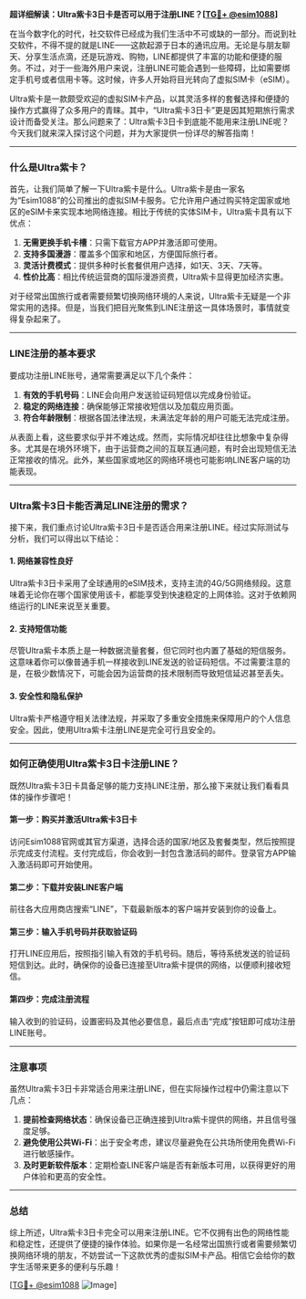 **超详细解读：Ultra紫卡3日卡是否可以用于注册LINE？[[TG💪+ @esim1088](https://t.me/s/esim1088)]**

在当今数字化的时代，社交软件已经成为我们生活中不可或缺的一部分。而说到社交软件，不得不提的就是LINE——这款起源于日本的通讯应用。无论是与朋友聊天、分享生活点滴，还是玩游戏、购物，LINE都提供了丰富的功能和便捷的服务。不过，对于一些海外用户来说，注册LINE可能会遇到一些障碍，比如需要绑定手机号或者信用卡等。这时候，许多人开始将目光转向了虚拟SIM卡（eSIM）。

Ultra紫卡是一款颇受欢迎的虚拟SIM卡产品，以其灵活多样的套餐选择和便捷的操作方式赢得了众多用户的青睐。其中，“Ultra紫卡3日卡”更是因其短期旅行需求设计而备受关注。那么问题来了：Ultra紫卡3日卡到底能不能用来注册LINE呢？今天我们就来深入探讨这个问题，并为大家提供一份详尽的解答指南！

---

### 什么是Ultra紫卡？

首先，让我们简单了解一下Ultra紫卡是什么。Ultra紫卡是由一家名为“Esim1088”的公司推出的虚拟SIM卡服务。它允许用户通过购买特定国家或地区的eSIM卡来实现本地网络连接。相比于传统的实体SIM卡，Ultra紫卡具有以下优点：

1. **无需更换手机卡槽**：只需下载官方APP并激活即可使用。
2. **支持多国漫游**：覆盖多个国家和地区，方便国际旅行者。
3. **灵活计费模式**：提供多种时长套餐供用户选择，如1天、3天、7天等。
4. **性价比高**：相比传统运营商的国际漫游资费，Ultra紫卡显得更加经济实惠。

对于经常出国旅行或者需要频繁切换网络环境的人来说，Ultra紫卡无疑是一个非常实用的选择。但是，当我们把目光聚焦到LINE注册这一具体场景时，事情就变得复杂起来了。

---

### LINE注册的基本要求

要成功注册LINE账号，通常需要满足以下几个条件：

1. **有效的手机号码**：LINE会向用户发送验证码短信以完成身份验证。
2. **稳定的网络连接**：确保能够正常接收短信以及加载应用页面。
3. **符合年龄限制**：根据各国法律法规，未满法定年龄的用户可能无法完成注册。

从表面上看，这些要求似乎并不难达成。然而，实际情况却往往比想象中复杂得多。尤其是在境外环境下，由于运营商之间的互联互通问题，有时会出现短信无法正常接收的情况。此外，某些国家或地区的网络环境也可能影响LINE客户端的功能表现。

---

### Ultra紫卡3日卡能否满足LINE注册的需求？

接下来，我们重点讨论Ultra紫卡3日卡是否适合用来注册LINE。经过实际测试与分析，我们可以得出以下结论：

#### 1. 网络兼容性良好
Ultra紫卡3日卡采用了全球通用的eSIM技术，支持主流的4G/5G网络频段。这意味着无论你在哪个国家使用该卡，都能享受到快速稳定的上网体验。这对于依赖网络运行的LINE来说至关重要。

#### 2. 支持短信功能
尽管Ultra紫卡本质上是一种数据流量套餐，但它同时也内置了基础的短信服务。这意味着你可以像普通手机一样接收到LINE发送的验证码短信。不过需要注意的是，在极少数情况下，可能会因为运营商的技术限制而导致短信延迟甚至丢失。

#### 3. 安全性和隐私保护
Ultra紫卡严格遵守相关法律法规，并采取了多重安全措施来保障用户的个人信息安全。因此，使用Ultra紫卡注册LINE是完全可行且安全的。

---

### 如何正确使用Ultra紫卡3日卡注册LINE？

既然Ultra紫卡3日卡具备足够的能力支持LINE注册，那么接下来就让我们看看具体的操作步骤吧！

#### 第一步：购买并激活Ultra紫卡3日卡
访问Esim1088官网或其官方渠道，选择合适的国家/地区及套餐类型，然后按照提示完成支付流程。支付完成后，你会收到一封包含激活码的邮件。登录官方APP输入激活码即可开始使用。

#### 第二步：下载并安装LINE客户端
前往各大应用商店搜索“LINE”，下载最新版本的客户端并安装到你的设备上。

#### 第三步：输入手机号码并获取验证码
打开LINE应用后，按照指引输入有效的手机号码。随后，等待系统发送的验证码短信到达。此时，确保你的设备已连接至Ultra紫卡提供的网络，以便顺利接收短信。

#### 第四步：完成注册流程
输入收到的验证码，设置密码及其他必要信息，最后点击“完成”按钮即可成功注册LINE账号。

---

### 注意事项

虽然Ultra紫卡3日卡非常适合用来注册LINE，但在实际操作过程中仍需注意以下几点：

1. **提前检查网络状态**：确保设备已正确连接到Ultra紫卡提供的网络，并且信号强度足够。
2. **避免使用公共Wi-Fi**：出于安全考虑，建议尽量避免在公共场所使用免费Wi-Fi进行敏感操作。
3. **及时更新软件版本**：定期检查LINE客户端是否有新版本可用，以获得更好的用户体验和更高的安全性。

---

### 总结

综上所述，Ultra紫卡3日卡完全可以用来注册LINE。它不仅拥有出色的网络性能和稳定性，还提供了便捷的操作体验。如果你是一名经常出国旅行或者需要频繁切换网络环境的朋友，不妨尝试一下这款优秀的虚拟SIM卡产品。相信它会给你的数字生活带来更多的便利与乐趣！

[[TG💪+ @esim1088](https://t.me/s/esim1088) ![Image](https://i.postimg.cc/4NQfJmqS/Snipaste-2025-05-13-00-14-12.png)]